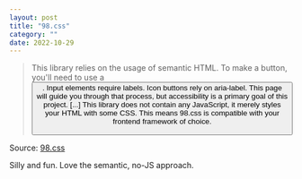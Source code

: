 ```yaml
---
layout: post
title: "98.css"
category: ""
date: 2022-10-29
---
```


> This library relies on the usage of semantic HTML. To make a button, you'll need to use a <button>. Input elements require labels. Icon buttons rely on aria-label. This page will guide you through that process, but accessibility is a primary goal of this project. [...] This library does not contain any JavaScript, it merely styles your HTML with some CSS. This means 98.css is compatible with your frontend framework of choice.

Source: [98.css](https://jdan.github.io/98.css/)

Silly and fun.  Love the semantic, no-JS approach. 
